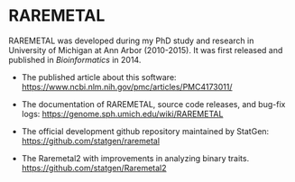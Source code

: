 # RAREMETAL
RAREMETAL was developed during my PhD study and research in University of Michigan at Ann Arbor (2010-2015). It was first released and published in <em>Bioinformatics</em> in 2014.

- The published article about this software: 
https://www.ncbi.nlm.nih.gov/pmc/articles/PMC4173011/

- The documentation of RAREMETAL, source code releases, and bug-fix logs:
https://genome.sph.umich.edu/wiki/RAREMETAL

- The official development github repository maintained by StatGen:
https://github.com/statgen/raremetal

- The Raremetal2 with improvements in analyzing binary traits. 
https://github.com/statgen/Raremetal2
